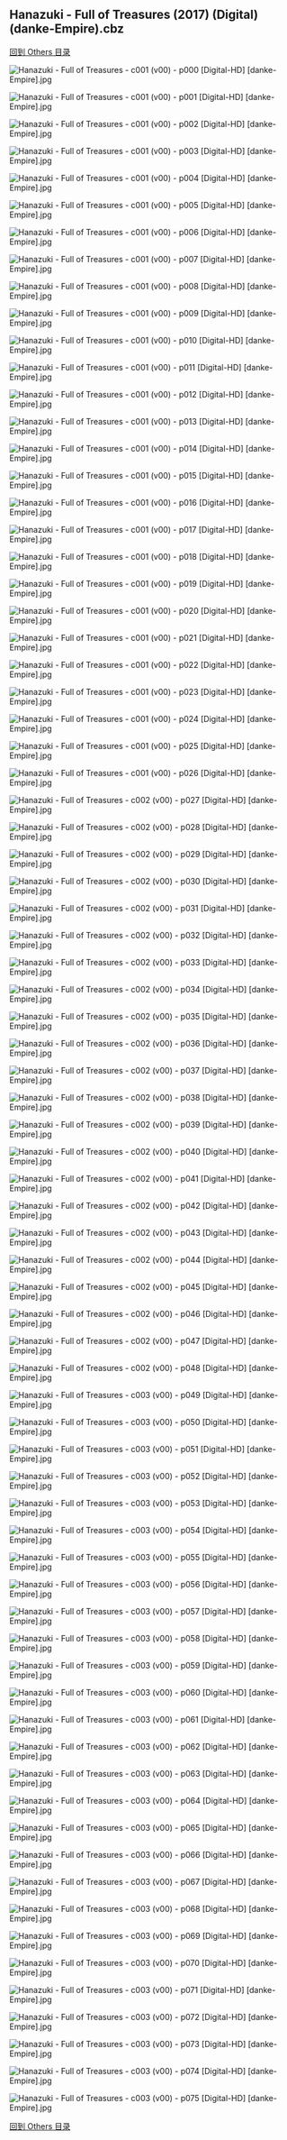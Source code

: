 ## Hanazuki - Full of Treasures (2017) (Digital) (danke-Empire).cbz


[回到 Others 目录](https://github.com/alicewish/markdown/blob/master/series/Others.md)


![Hanazuki - Full of Treasures - c001 (v00) - p000 [Digital-HD] [danke-Empire].jpg](https://wx1.sinaimg.cn/large/6a9fdecagy1fno5pslfjrj21j82cwkjl.jpg)

![Hanazuki - Full of Treasures - c001 (v00) - p001 [Digital-HD] [danke-Empire].jpg](https://wx1.sinaimg.cn/large/6a9fdecagy1fno5evzaboj21j82cw42c.jpg)

![Hanazuki - Full of Treasures - c001 (v00) - p002 [Digital-HD] [danke-Empire].jpg](https://wx1.sinaimg.cn/large/6a9fdecagy1fno5k3f0vuj21j82cwh4q.jpg)

![Hanazuki - Full of Treasures - c001 (v00) - p003 [Digital-HD] [danke-Empire].jpg](https://wx1.sinaimg.cn/large/6a9fdecagy1fno5nkfl5kj21j82cwhaa.jpg)

![Hanazuki - Full of Treasures - c001 (v00) - p004 [Digital-HD] [danke-Empire].jpg](https://wx1.sinaimg.cn/large/6a9fdecagy1fno5fju3n1j21j82cw1ja.jpg)

![Hanazuki - Full of Treasures - c001 (v00) - p005 [Digital-HD] [danke-Empire].jpg](https://wx1.sinaimg.cn/large/6a9fdecagy1fno5ozk14rj21j82cw4qp.jpg)

![Hanazuki - Full of Treasures - c001 (v00) - p006 [Digital-HD] [danke-Empire].jpg](https://wx1.sinaimg.cn/large/6a9fdecagy1fno5mqae6fj21j82cwb29.jpg)

![Hanazuki - Full of Treasures - c001 (v00) - p007 [Digital-HD] [danke-Empire].jpg](https://wx1.sinaimg.cn/large/6a9fdecagy1fno5kwox7hj21j82cwnpd.jpg)

![Hanazuki - Full of Treasures - c001 (v00) - p008 [Digital-HD] [danke-Empire].jpg](https://wx1.sinaimg.cn/large/6a9fdecagy1fno5r09fvzj21j82cwe81.jpg)

![Hanazuki - Full of Treasures - c001 (v00) - p009 [Digital-HD] [danke-Empire].jpg](https://wx1.sinaimg.cn/large/6a9fdecagy1fno5gxvduhj21j82cwe81.jpg)

![Hanazuki - Full of Treasures - c001 (v00) - p010 [Digital-HD] [danke-Empire].jpg](https://wx1.sinaimg.cn/large/6a9fdecagy1fno5jcofanj21j82cwkjl.jpg)

![Hanazuki - Full of Treasures - c001 (v00) - p011 [Digital-HD] [danke-Empire].jpg](https://wx1.sinaimg.cn/large/6a9fdecagy1fno5ob3diaj21j82cwx6p.jpg)

![Hanazuki - Full of Treasures - c001 (v00) - p012 [Digital-HD] [danke-Empire].jpg](https://wx1.sinaimg.cn/large/6a9fdecagy1fno5qdflu5j21j82cwqv5.jpg)

![Hanazuki - Full of Treasures - c001 (v00) - p013 [Digital-HD] [danke-Empire].jpg](https://wx1.sinaimg.cn/large/6a9fdecagy1fno5ebow2yj21j82cw1ky.jpg)

![Hanazuki - Full of Treasures - c001 (v00) - p014 [Digital-HD] [danke-Empire].jpg](https://wx1.sinaimg.cn/large/6a9fdecagy1fno5n07lduj21j82cw4qp.jpg)

![Hanazuki - Full of Treasures - c001 (v00) - p015 [Digital-HD] [danke-Empire].jpg](https://wx1.sinaimg.cn/large/6a9fdecagy1fno5kl17wbj21j82cwe81.jpg)

![Hanazuki - Full of Treasures - c001 (v00) - p016 [Digital-HD] [danke-Empire].jpg](https://wx1.sinaimg.cn/large/6a9fdecagy1fno5fftb8nj21j82cwb29.jpg)

![Hanazuki - Full of Treasures - c001 (v00) - p017 [Digital-HD] [danke-Empire].jpg](https://wx1.sinaimg.cn/large/6a9fdecagy1fno5p41zx3j21j82cw7wh.jpg)

![Hanazuki - Full of Treasures - c001 (v00) - p018 [Digital-HD] [danke-Empire].jpg](https://wx1.sinaimg.cn/large/6a9fdecagy1fno5hz6qttj21j82cw7wh.jpg)

![Hanazuki - Full of Treasures - c001 (v00) - p019 [Digital-HD] [danke-Empire].jpg](https://wx1.sinaimg.cn/large/6a9fdecagy1fno5lzrpfij21j82cwkjl.jpg)

![Hanazuki - Full of Treasures - c001 (v00) - p020 [Digital-HD] [danke-Empire].jpg](https://wx1.sinaimg.cn/large/6a9fdecagy1fno5ej0ro5j21j82cwnpd.jpg)

![Hanazuki - Full of Treasures - c001 (v00) - p021 [Digital-HD] [danke-Empire].jpg](https://wx1.sinaimg.cn/large/6a9fdecagy1fno5q83ictj21j82cw1ky.jpg)

![Hanazuki - Full of Treasures - c001 (v00) - p022 [Digital-HD] [danke-Empire].jpg](https://wx1.sinaimg.cn/large/6a9fdecagy1fno5o5k9yej21j82cwqv5.jpg)

![Hanazuki - Full of Treasures - c001 (v00) - p023 [Digital-HD] [danke-Empire].jpg](https://wx1.sinaimg.cn/large/6a9fdecagy1fno5jmgovzj21j82cw1ky.jpg)

![Hanazuki - Full of Treasures - c001 (v00) - p024 [Digital-HD] [danke-Empire].jpg](https://wx1.sinaimg.cn/large/6a9fdecagy1fno5pjhrhbj21j82cwu0x.jpg)

![Hanazuki - Full of Treasures - c001 (v00) - p025 [Digital-HD] [danke-Empire].jpg](https://wx1.sinaimg.cn/large/6a9fdecagy1fno5f6el27j21j82cw1ky.jpg)

![Hanazuki - Full of Treasures - c001 (v00) - p026 [Digital-HD] [danke-Empire].jpg](https://wx1.sinaimg.cn/large/6a9fdecagy1fno5kbqdsuj21j82cw1gm.jpg)

![Hanazuki - Full of Treasures - c002 (v00) - p027 [Digital-HD] [danke-Empire].jpg](https://wx1.sinaimg.cn/large/6a9fdecagy1fno5gm9j28j21j82cwkjl.jpg)

![Hanazuki - Full of Treasures - c002 (v00) - p028 [Digital-HD] [danke-Empire].jpg](https://wx1.sinaimg.cn/large/6a9fdecagy1fno5nakew8j21j82cwnpd.jpg)

![Hanazuki - Full of Treasures - c002 (v00) - p029 [Digital-HD] [danke-Empire].jpg](https://wx1.sinaimg.cn/large/6a9fdecagy1fno5kgn5e7j21j82cwnpd.jpg)

![Hanazuki - Full of Treasures - c002 (v00) - p030 [Digital-HD] [danke-Empire].jpg](https://wx1.sinaimg.cn/large/6a9fdecagy1fno5hh34w1j21j82cwb29.jpg)

![Hanazuki - Full of Treasures - c002 (v00) - p031 [Digital-HD] [danke-Empire].jpg](https://wx1.sinaimg.cn/large/6a9fdecagy1fno5qmj0kvj21j82cwnpd.jpg)

![Hanazuki - Full of Treasures - c002 (v00) - p032 [Digital-HD] [danke-Empire].jpg](https://wx1.sinaimg.cn/large/6a9fdecagy1fno5ll4yhjj21j82cwhdt.jpg)

![Hanazuki - Full of Treasures - c002 (v00) - p033 [Digital-HD] [danke-Empire].jpg](https://wx1.sinaimg.cn/large/6a9fdecagy1fno5itv078j21j82cwb29.jpg)

![Hanazuki - Full of Treasures - c002 (v00) - p034 [Digital-HD] [danke-Empire].jpg](https://wx1.sinaimg.cn/large/6a9fdecagy1fno5qvvht6j21j82cwqv5.jpg)

![Hanazuki - Full of Treasures - c002 (v00) - p035 [Digital-HD] [danke-Empire].jpg](https://wx1.sinaimg.cn/large/6a9fdecagy1fno5h7h0x7j21j82cwkjl.jpg)

![Hanazuki - Full of Treasures - c002 (v00) - p036 [Digital-HD] [danke-Empire].jpg](https://wx1.sinaimg.cn/large/6a9fdecagy1fno5i8bttnj21j82cwe81.jpg)

![Hanazuki - Full of Treasures - c002 (v00) - p037 [Digital-HD] [danke-Empire].jpg](https://wx1.sinaimg.cn/large/6a9fdecagy1fno5lucoknj21j82cwe81.jpg)

![Hanazuki - Full of Treasures - c002 (v00) - p038 [Digital-HD] [danke-Empire].jpg](https://wx1.sinaimg.cn/large/6a9fdecagy1fno5gg8y1dj21j82cw7wh.jpg)

![Hanazuki - Full of Treasures - c002 (v00) - p039 [Digital-HD] [danke-Empire].jpg](https://wx1.sinaimg.cn/large/6a9fdecagy1fno5ofsjtfj21j82cwb29.jpg)

![Hanazuki - Full of Treasures - c002 (v00) - p040 [Digital-HD] [danke-Empire].jpg](https://wx1.sinaimg.cn/large/6a9fdecagy1fno5hv08cxj21j82cwkjl.jpg)

![Hanazuki - Full of Treasures - c002 (v00) - p041 [Digital-HD] [danke-Empire].jpg](https://wx1.sinaimg.cn/large/6a9fdecagy1fno5m87elfj21j82cwe81.jpg)

![Hanazuki - Full of Treasures - c002 (v00) - p042 [Digital-HD] [danke-Empire].jpg](https://wx1.sinaimg.cn/large/6a9fdecagy1fno5r55ovlj21j82cwe81.jpg)

![Hanazuki - Full of Treasures - c002 (v00) - p043 [Digital-HD] [danke-Empire].jpg](https://wx1.sinaimg.cn/large/6a9fdecagy1fno5gsm2vqj21j82cwkjl.jpg)

![Hanazuki - Full of Treasures - c002 (v00) - p044 [Digital-HD] [danke-Empire].jpg](https://wx1.sinaimg.cn/large/6a9fdecagy1fno5lq4c1uj21j82cwkjl.jpg)

![Hanazuki - Full of Treasures - c002 (v00) - p045 [Digital-HD] [danke-Empire].jpg](https://wx1.sinaimg.cn/large/6a9fdecagy1fno5io4kivj21j82cwb29.jpg)

![Hanazuki - Full of Treasures - c002 (v00) - p046 [Digital-HD] [danke-Empire].jpg](https://wx1.sinaimg.cn/large/6a9fdecagy1fno5hcutkvj21j82cwkjl.jpg)

![Hanazuki - Full of Treasures - c002 (v00) - p047 [Digital-HD] [danke-Empire].jpg](https://wx1.sinaimg.cn/large/6a9fdecagy1fno5qrdy97j21j82cwkjl.jpg)

![Hanazuki - Full of Treasures - c002 (v00) - p048 [Digital-HD] [danke-Empire].jpg](https://wx1.sinaimg.cn/large/6a9fdecagy1fno5jh0jnnj21j82cwni4.jpg)

![Hanazuki - Full of Treasures - c003 (v00) - p049 [Digital-HD] [danke-Empire].jpg](https://wx1.sinaimg.cn/large/6a9fdecagy1fno5iio03ij21j82cwqv5.jpg)

![Hanazuki - Full of Treasures - c003 (v00) - p050 [Digital-HD] [danke-Empire].jpg](https://wx1.sinaimg.cn/large/6a9fdecagy1fno5fxaqlbj21j82cwnpd.jpg)

![Hanazuki - Full of Treasures - c003 (v00) - p051 [Digital-HD] [danke-Empire].jpg](https://wx1.sinaimg.cn/large/6a9fdecagy1fno5ovrm0kj21j82cwqv5.jpg)

![Hanazuki - Full of Treasures - c003 (v00) - p052 [Digital-HD] [danke-Empire].jpg](https://wx1.sinaimg.cn/large/6a9fdecagy1fno5mvgh43j21j82cwkjl.jpg)

![Hanazuki - Full of Treasures - c003 (v00) - p053 [Digital-HD] [danke-Empire].jpg](https://wx1.sinaimg.cn/large/6a9fdecagy1fno5kpp571j21j82cwkjl.jpg)

![Hanazuki - Full of Treasures - c003 (v00) - p054 [Digital-HD] [danke-Empire].jpg](https://wx1.sinaimg.cn/large/6a9fdecagy1fno5po8xrpj21j82cwe81.jpg)

![Hanazuki - Full of Treasures - c003 (v00) - p055 [Digital-HD] [danke-Empire].jpg](https://wx1.sinaimg.cn/large/6a9fdecagy1fno5ezr067j21j82cw7wh.jpg)

![Hanazuki - Full of Treasures - c003 (v00) - p056 [Digital-HD] [danke-Empire].jpg](https://wx1.sinaimg.cn/large/6a9fdecagy1fno5jy3c4ej21j82cwe81.jpg)

![Hanazuki - Full of Treasures - c003 (v00) - p057 [Digital-HD] [danke-Empire].jpg](https://wx1.sinaimg.cn/large/6a9fdecagy1fno5nuez12j21j82cwx6p.jpg)

![Hanazuki - Full of Treasures - c003 (v00) - p058 [Digital-HD] [danke-Empire].jpg](https://wx1.sinaimg.cn/large/6a9fdecagy1fno5hpn3ydj21j82cwe81.jpg)

![Hanazuki - Full of Treasures - c003 (v00) - p059 [Digital-HD] [danke-Empire].jpg](https://wx1.sinaimg.cn/large/6a9fdecagy1fno5qi5y7ij21j82cwhdt.jpg)

![Hanazuki - Full of Treasures - c003 (v00) - p060 [Digital-HD] [danke-Empire].jpg](https://wx1.sinaimg.cn/large/6a9fdecagy1fno5l9j23wj21j82cwnpd.jpg)

![Hanazuki - Full of Treasures - c003 (v00) - p061 [Digital-HD] [danke-Empire].jpg](https://wx1.sinaimg.cn/large/6a9fdecagy1fno5mm07x5j21j82cwe81.jpg)

![Hanazuki - Full of Treasures - c003 (v00) - p062 [Digital-HD] [danke-Empire].jpg](https://wx1.sinaimg.cn/large/6a9fdecagy1fno5oqxpdrj21j82cwhdt.jpg)

![Hanazuki - Full of Treasures - c003 (v00) - p063 [Digital-HD] [danke-Empire].jpg](https://wx1.sinaimg.cn/large/6a9fdecagy1fno5g3ydgbj21j82cwkjl.jpg)

![Hanazuki - Full of Treasures - c003 (v00) - p064 [Digital-HD] [danke-Empire].jpg](https://wx1.sinaimg.cn/large/6a9fdecagy1fno5nym61rj21j82cwhdt.jpg)

![Hanazuki - Full of Treasures - c003 (v00) - p065 [Digital-HD] [danke-Empire].jpg](https://wx1.sinaimg.cn/large/6a9fdecagy1fno5jtl4kaj21j82cwnpd.jpg)

![Hanazuki - Full of Treasures - c003 (v00) - p066 [Digital-HD] [danke-Empire].jpg](https://wx1.sinaimg.cn/large/6a9fdecagy1fno5etalmoj21j82cwhdt.jpg)

![Hanazuki - Full of Treasures - c003 (v00) - p067 [Digital-HD] [danke-Empire].jpg](https://wx1.sinaimg.cn/large/6a9fdecagy1fno5pxkmixj21j82cwnpd.jpg)

![Hanazuki - Full of Treasures - c003 (v00) - p068 [Digital-HD] [danke-Empire].jpg](https://wx1.sinaimg.cn/large/6a9fdecagy1fno5iytcikj21j82cwx6p.jpg)

![Hanazuki - Full of Treasures - c003 (v00) - p069 [Digital-HD] [danke-Empire].jpg](https://wx1.sinaimg.cn/large/6a9fdecagy1fno5lfbsgcj21j82cwx6p.jpg)

![Hanazuki - Full of Treasures - c003 (v00) - p070 [Digital-HD] [danke-Empire].jpg](https://wx1.sinaimg.cn/large/6a9fdecagy1fno5p8hck9j21j82cw7t3.jpg)

![Hanazuki - Full of Treasures - c003 (v00) - p071 [Digital-HD] [danke-Empire].jpg](https://wx1.sinaimg.cn/large/6a9fdecagy1fno5faytbrj21j82cw1kx.jpg)

![Hanazuki - Full of Treasures - c003 (v00) - p072 [Digital-HD] [danke-Empire].jpg](https://wx1.sinaimg.cn/large/6a9fdecagy1fno5k7ljjaj21j82cwtyj.jpg)

![Hanazuki - Full of Treasures - c003 (v00) - p073 [Digital-HD] [danke-Empire].jpg](https://wx1.sinaimg.cn/large/6a9fdecagy1fno5nfyk2tj21j82cwha5.jpg)

![Hanazuki - Full of Treasures - c003 (v00) - p074 [Digital-HD] [danke-Empire].jpg](https://wx1.sinaimg.cn/large/6a9fdecagy1fno5eo68shj21j82cw42y.jpg)

![Hanazuki - Full of Treasures - c003 (v00) - p075 [Digital-HD] [danke-Empire].jpg](https://wx1.sinaimg.cn/large/6a9fdecagy1fno5q1y520j21j82cw1kx.jpg)

[回到 Others 目录](https://github.com/alicewish/markdown/blob/master/series/Others.md)

